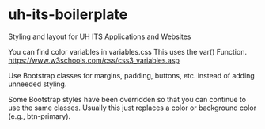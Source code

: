 # uh-its-boilerplate
Styling and layout for UH ITS Applications and Websites

You can find color variables in variables.css
This uses the var() Function. https://www.w3schools.com/css/css3_variables.asp

Use Bootstrap classes for margins, padding, buttons, etc. instead of adding unneeded styling.

Some Bootstrap styles have been overridden so that you can continue to use the same classes. Usually this just replaces a color or background color (e.g., btn-primary).
